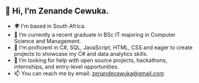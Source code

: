 <h2> 👋 Hi, I’m Zenande Cewuka. </h2>


- 🌍 I'm based in South Africa.
- 🌱 I’m currently a recent graduate in BSc IT majoring in Computer Science and Management.
- 🧠 I'm proficient in C#, SQL, JavaScript, HTML, CSS and eager to create projects to showcase my C# and data analytics skills.
- 🦋 I’m looking for help with open source projects, hackathons, internships, and entry-level opportunities.
- 📫 You can reach me by email: zenandecewuka@gmail.com

<!---
xen-c/xen-c is a ✨ special ✨ repository because its `README.md` (this file) appears on your GitHub profile.
You can click the Preview link to take a look at your changes.
--->

